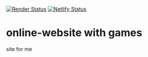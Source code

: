 [![Render Status](https://img.shields.io/badge/Render-Deployed-blue?logo=Render)]([https://myfreewebgames.onrender.com](https://myfreewebgames.onrender.com))
[![Netlify Status](https://img.shields.io/badge/Netlify-deployed-informational?logo=netlify)]([https://not-yet-peach.vercel.app/not-yet.html](https://not-yet-peach.vercel.app/not-yet.html))
# online-website with games
site for me
